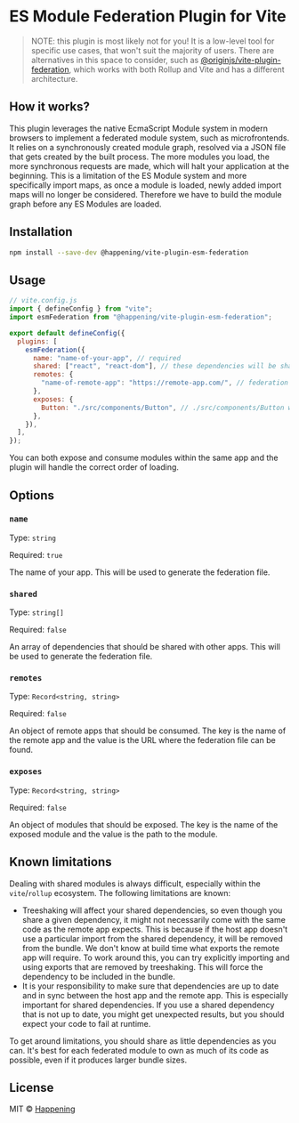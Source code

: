 # ES Module Federation Plugin for Vite

> NOTE: this plugin is most likely not for you! It is a low-level tool for specific use cases, that won't suit the majority of users. There are alternatives in this space to consider, such as [@originjs/vite-plugin-federation](https://github.com/originjs/vite-plugin-federation), which works with both Rollup and Vite and has a different architecture.

## How it works?

This plugin leverages the native EcmaScript Module system in modern browsers to implement a federated module system, such as microfrontends. It relies on a synchronously created module graph, resolved via a JSON file that gets created by the built process. The more modules you load, the more synchronous requests are made, which will halt your application at the beginning. This is a limitation of the ES Module system and more specifically import maps, as once a module is loaded, newly added import maps will no longer be considered. Therefore we have to build the module graph before any ES Modules are loaded.

## Installation

```bash
npm install --save-dev @happening/vite-plugin-esm-federation
```

## Usage

```js
// vite.config.js
import { defineConfig } from "vite";
import esmFederation from "@happening/vite-plugin-esm-federation";

export default defineConfig({
  plugins: [
    esmFederation({
      name: "name-of-your-app", // required
      shared: ["react", "react-dom"], // these dependencies will be shared with other apps
      remotes: {
        "name-of-remote-app": "https://remote-app.com/", // federation file will be loaded from https://remote-app.com/federation.json
      },
      exposes: {
        Button: "./src/components/Button", // ./src/components/Button will be exposed as name-of-your-app/Button
      },
    }),
  ],
});
```

You can both expose and consume modules within the same app and the plugin will handle the correct order of loading.

## Options

### `name`

Type: `string`

Required: `true`

The name of your app. This will be used to generate the federation file.

### `shared`

Type: `string[]`

Required: `false`

An array of dependencies that should be shared with other apps. This will be used to generate the federation file.

### `remotes`

Type: `Record<string, string>`

Required: `false`

An object of remote apps that should be consumed. The key is the name of the remote app and the value is the URL where the federation file can be found.

### `exposes`

Type: `Record<string, string>`

Required: `false`

An object of modules that should be exposed. The key is the name of the exposed module and the value is the path to the module.

## Known limitations

Dealing with shared modules is always difficult, especially within the `vite`/`rollup` ecosystem. The following limitations are known:

- Treeshaking will affect your shared dependencies, so even though you share a given dependency, it might not necessarily come with the same code as the remote app expects. This is because if the host app doesn't use a particular import from the shared dependency, it will be removed from the bundle. We don't know at build time what exports the remote app will require. To work around this, you can try explicitly importing and using exports that are removed by treeshaking. This will force the dependency to be included in the bundle.
- It is your responsibility to make sure that dependencies are up to date and in sync between the host app and the remote app. This is especially important for shared dependencies. If you use a shared dependency that is not up to date, you might get unexpected results, but you should expect your code to fail at runtime.

To get around limitations, you should share as little dependencies as you can. It's best for each federated module to own as much of its code as possible, even if it produces larger bundle sizes.

## License

MIT © [Happening](https://happening.xyz)
